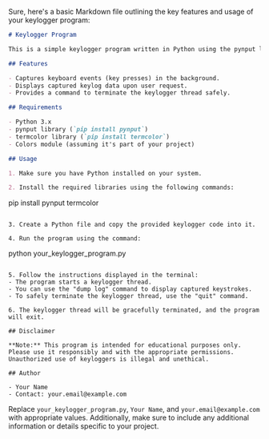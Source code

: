 Sure, here's a basic Markdown file outlining the key features and usage of your keylogger program:

```markdown
# Keylogger Program

This is a simple keylogger program written in Python using the pynput library to capture keyboard events. The program runs a keylogger in a separate thread and allows users to interact with it through commands in the main thread.

## Features

- Captures keyboard events (key presses) in the background.
- Displays captured keylog data upon user request.
- Provides a command to terminate the keylogger thread safely.

## Requirements

- Python 3.x
- pynput library (`pip install pynput`)
- termcolor library (`pip install termcolor`)
- Colors module (assuming it's part of your project)

## Usage

1. Make sure you have Python installed on your system.

2. Install the required libraries using the following commands:
   ```
   pip install pynput termcolor
   ```

3. Create a Python file and copy the provided keylogger code into it.

4. Run the program using the command:
   ```
   python your_keylogger_program.py
   ```

5. Follow the instructions displayed in the terminal:
   - The program starts a keylogger thread.
   - You can use the "dump log" command to display captured keystrokes.
   - To safely terminate the keylogger thread, use the "quit" command.

6. The keylogger thread will be gracefully terminated, and the program will exit.

## Disclaimer

**Note:** This program is intended for educational purposes only. Please use it responsibly and with the appropriate permissions. Unauthorized use of keyloggers is illegal and unethical.

## Author

- Your Name
- Contact: your.email@example.com
```

Replace `your_keylogger_program.py`, `Your Name`, and `your.email@example.com` with appropriate values. Additionally, make sure to include any additional information or details specific to your project.